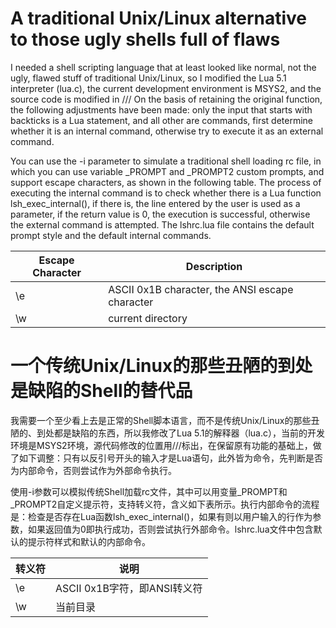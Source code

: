 # A traditional Unix/Linux alternative to those ugly shells full of flaws

I needed a shell scripting language that at least looked like normal, not the ugly, flawed stuff of traditional Unix/Linux, so I modified the Lua 5.1 interpreter (lua.c), the current development environment is MSYS2, and the source code is modified in /// On the basis of retaining the original function, the following adjustments have been made: only the input that starts with backticks is a Lua statement, and all other are commands, first determine whether it is an internal command, otherwise try to execute it as an external command.

You can use the -i parameter to simulate a traditional shell loading rc file, in which you can use variable _PROMPT and _PROMPT2 custom prompts, and support escape characters, as shown in the following table. The process of executing the internal command is to check whether there is a Lua function lsh_exec_internal(), if there is, the line entered by the user is used as a parameter, if the return value is 0, the execution is successful, otherwise the external command is attempted. The lshrc.lua file contains the default prompt style and the default internal commands.

|Escape Character|Description|
|-|-|
|\e|ASCII 0x1B character, the ANSI escape character |
|\w|current directory|

# 一个传统Unix/Linux的那些丑陋的到处是缺陷的Shell的替代品

我需要一个至少看上去是正常的Shell脚本语言，而不是传统Unix/Linux的那些丑陋的、到处都是缺陷的东西，所以我修改了Lua 5.1的解释器（lua.c），当前的开发环境是MSYS2环境，源代码修改的位置用///标出，在保留原有功能的基础上，做了如下调整：只有以反引号开头的输入才是Lua语句，此外皆为命令，先判断是否为内部命令，否则尝试作为外部命令执行。

使用-i参数可以模拟传统Shell加载rc文件，其中可以用变量_PROMPT和_PROMPT2自定义提示符，支持转义符，含义如下表所示。执行内部命令的流程是：检查是否存在Lua函数lsh_exec_internal()，如果有则以用户输入的行作为参数，如果返回值为0即执行成功，否则尝试执行外部命令。lshrc.lua文件中包含默认的提示符样式和默认的内部命令。

|转义符|说明|
|-|-|
|\e|ASCII 0x1B字符，即ANSI转义符|
|\w|当前目录|

